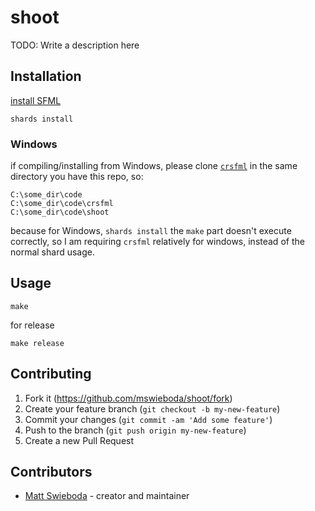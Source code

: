 # shoot

TODO: Write a description here

## Installation

[install SFML](https://github.com/oprypin/crsfml#install-sfml)

```
shards install
```

### Windows

if compiling/installing from Windows, please clone [`crsfml`](https://github.com/oprypin/crsfml)
in the same directory you have this repo, so:

```
C:\some_dir\code
C:\some_dir\code\crsfml
C:\some_dir\code\shoot

```

because for Windows, `shards install` the `make` part doesn't execute correctly, so I am requiring
`crsfml` relatively for windows, instead of the normal shard usage.

## Usage

```
make
```

for release

```
make release
```

## Contributing

1. Fork it (<https://github.com/mswieboda/shoot/fork>)
2. Create your feature branch (`git checkout -b my-new-feature`)
3. Commit your changes (`git commit -am 'Add some feature'`)
4. Push to the branch (`git push origin my-new-feature`)
5. Create a new Pull Request

## Contributors

- [Matt Swieboda](https://github.com/mswieboda) - creator and maintainer
